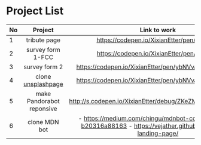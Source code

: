 # Project List

| No       | Project            | Link to work                                             | comment       |
| -------- |:------------------:| :-------------------------------------------------------:|--------------:|
| 1        | tribute page       | https://codepen.io/XixianEtter/pen/oZmvvG                |               |
| 2        | survey form 1-FCC  |   https://codepen.io/XixianEtter/pen/ZKGzdX              |               |
| 3        | survey form 2      |    https://codepen.io/XixianEtter/pen/ybNVvJ?editors=1100    |               |
| 4        | clone [unsplashpage](http://slack.unsplash.com/)|    https://codepen.io/XixianEtter/pen/ybNVvJ?editors=1100 |     |     
|5  | make Pandorabot reponsive| http://s.codepen.io/XixianEtter/debug/ZKeZMY/yPkJjGGaGxOk | my own project |
|6   | clone MDN bot| - https://medium.com/chingu/mdnbot-coding-journey-b20316a88163 - https://vejather.github.io/mdn-bot-landing-page/| |

 
